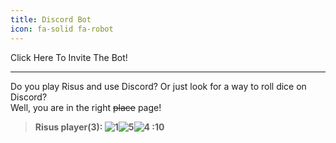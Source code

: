 ```yaml
---
title: Discord Bot
icon: fa-solid fa-robot
---
```



<DiscordButtons>
	<DiscordButton type="link" url="https://discord.com/oauth2/authorize?client_id=766644729848528916&permissions=537133056&scope=applications.commands%20bot">Click Here To Invite The Bot!
	</DiscordButton>
</DiscordButtons>

***

Do you play Risus and use Discord? Or just look for a way to roll dice on Discord?  
Well, you are in the right ~~place~~ page!




<DiscordMessages>
	<DiscordMessage profile="bot">
		<template #interactions>
			<DiscordInteraction profile="user" :command="true">c Risus player (3)</DiscordInteraction>
		</template>
		<blockquote> <b>Risus player(3): <img src="https://cdn.discordapp.com/emojis/998510733274910770.webp?size=44&quality=lossless" alt="1"><img src="https://cdn.discordapp.com/emojis/998510729357426698.webp?size=44&quality=lossless" alt="5"><img src="https://cdn.discordapp.com/emojis/998510727415468082.webp?size=44&quality=lossless" alt="4"> :10</b> </blockquote>
	</DiscordMessage>
</DiscordMessages>